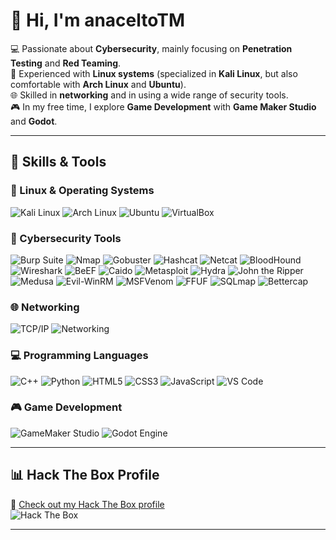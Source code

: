 # 👋 Hi, I'm anaceltoTM

💻 Passionate about **Cybersecurity**, mainly focusing on **Penetration Testing** and **Red Teaming**.  
🐧 Experienced with **Linux systems** (specialized in **Kali Linux**, but also comfortable with **Arch Linux** and **Ubuntu**).  
🌐 Skilled in **networking** and in using a wide range of security tools.  
🎮 In my free time, I explore **Game Development** with **Game Maker Studio** and **Godot**.  

---

## 🚀 Skills & Tools

### 🐧 Linux & Operating Systems
![Kali Linux](https://img.shields.io/badge/Kali_Linux-557C94?style=flat-square&logo=kalilinux&logoColor=white)
![Arch Linux](https://img.shields.io/badge/Arch_Linux-1793D1?style=flat-square&logo=arch-linux&logoColor=white)
![Ubuntu](https://img.shields.io/badge/Ubuntu-E95420?style=flat-square&logo=ubuntu&logoColor=white)
![VirtualBox](https://img.shields.io/badge/VirtualBox-183A61?style=flat-square&logo=virtualbox&logoColor=white)

### 🔧 Cybersecurity Tools
![Burp Suite](https://img.shields.io/badge/Burp_Suite-FF6633?style=flat-square&logo=burp-suite&logoColor=white)
![Nmap](https://img.shields.io/badge/Nmap-0078D6?style=flat-square&logo=hack-the-box&logoColor=white)
![Gobuster](https://img.shields.io/badge/Gobuster-2E3440?style=flat-square&logo=hack-the-box&logoColor=white)
![Hashcat](https://img.shields.io/badge/Hashcat-9B59B6?style=flat-square&logo=hack-the-box&logoColor=white)
![Netcat](https://img.shields.io/badge/Netcat-006400?style=flat-square&logo=hack-the-box&logoColor=white)
![BloodHound](https://img.shields.io/badge/BloodHound-FF0000?style=flat-square&logo=hack-the-box&logoColor=white)
![Wireshark](https://img.shields.io/badge/Wireshark-1679A7?style=flat-square&logo=wireshark&logoColor=white)
![BeEF](https://img.shields.io/badge/BeEF-FE7A16?style=flat-square&logo=hack-the-box&logoColor=white)
![Caido](https://img.shields.io/badge/Caido-5B34A1?style=flat-square&logo=hack-the-box&logoColor=white)
![Metasploit](https://img.shields.io/badge/Metasploit-2A2F3D?style=flat-square&logo=metasploit&logoColor=white)
![Hydra](https://img.shields.io/badge/Hydra-000000?style=flat-square&logo=hack-the-box&logoColor=white)
![John the Ripper](https://img.shields.io/badge/John_the_Ripper-8B0000?style=flat-square&logo=hack-the-box&logoColor=white)
![Medusa](https://img.shields.io/badge/Medusa-2E8B57?style=flat-square&logo=hack-the-box&logoColor=white)
![Evil-WinRM](https://img.shields.io/badge/Evil_WinRM-800000?style=flat-square&logo=hack-the-box&logoColor=white)
![MSFVenom](https://img.shields.io/badge/MSFVenom-FF4500?style=flat-square&logo=hack-the-box&logoColor=white)
![FFUF](https://img.shields.io/badge/FFUF-556B2F?style=flat-square&logo=hack-the-box&logoColor=white)
![SQLmap](https://img.shields.io/badge/SQLmap-FFD700?style=flat-square&logo=hack-the-box&logoColor=white)
![Bettercap](https://img.shields.io/badge/Bettercap-000000?style=flat-square&logo=hack-the-box&logoColor=white)

### 🌐 Networking
![TCP/IP](https://img.shields.io/badge/TCP/IP-000000?style=flat-square&logo=cisco&logoColor=white)
![Networking](https://img.shields.io/badge/Networking-006699?style=flat-square&logo=linux-foundation&logoColor=white)

### 💻 Programming Languages
![C++](https://img.shields.io/badge/C++-00599C?style=flat-square&logo=cplusplus&logoColor=white)
![Python](https://img.shields.io/badge/Python-3776AB?style=flat-square&logo=python&logoColor=white)
![HTML5](https://img.shields.io/badge/HTML5-E34F26?style=flat-square&logo=html5&logoColor=white)
![CSS3](https://img.shields.io/badge/CSS3-1572B6?style=flat-square&logo=css3&logoColor=white)
![JavaScript](https://img.shields.io/badge/JavaScript-F7DF1E?style=flat-square&logo=javascript&logoColor=black)
![VS Code](https://img.shields.io/badge/VS_Code-007ACC?style=flat-square&logo=visual-studio-code&logoColor=white)

### 🎮 Game Development
![GameMaker Studio](https://img.shields.io/badge/GameMaker_Studio-000000?style=flat-square&logo=gamemaker&logoColor=white)
![Godot Engine](https://img.shields.io/badge/Godot_Engine-478CBF?style=flat-square&logo=godot-engine&logoColor=white)

---

## 📊 Hack The Box Profile
🔗 [Check out my Hack The Box profile](https://app.hackthebox.com/profile/YOUR-ID)  
![Hack The Box](https://img.shields.io/badge/Hack_The_Box-111927?style=for-the-badge&logo=hack-the-box&logoColor=9FEF00)

---
